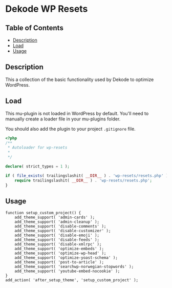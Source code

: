 # Dekode WP Resets

## Table of Contents
- [Description](#description)
- [Load](#load)
- [Usage](#usage)

## Description
This a collection of the basic functionality used by Dekode to optimize WordPress.

## Load
This mu-plugin is not loaded in WordPress by default. You'll need to manually create a
loader file in your mu-plugins folder.

You should also add the plugin to your project `.gitignore` file.

```php
<?php
/**
 * Autoloader for wp-resets
 *
 */

declare( strict_types = 1 );

if ( file_exists( trailingslashit( __DIR__ ) . 'wp-resets/resets.php' ) ) {
	require trailingslashit( __DIR__ ) . 'wp-resets/resets.php';
}
```

## Usage
```
function setup_custom_project() {
	add_theme_support( 'admin-cards' );
	add_theme_support( 'admin-cleanup' );
	add_theme_support( 'disable-comments' );
	add_theme_support( 'disable-customizer' );
	add_theme_support( 'disable-emoji' );
	add_theme_support( 'disable-feeds' );
	add_theme_support( 'disable-xmlrpc' );
	add_theme_support( 'optimize-embeds' );
	add_theme_support( 'optimize-wp-head' );
	add_theme_support( 'optimize-yoast-schema' );
	add_theme_support( 'post-to-article' );
	add_theme_support( 'searchwp-norwegian-stopwords' );
	add_theme_support( 'youtube-embed-nocookie' );
}
add_action( 'after_setup_theme', 'setup_custom_project' );

```
